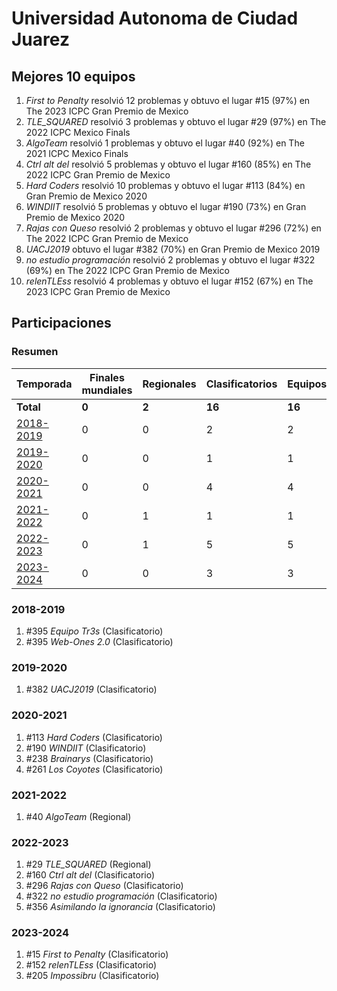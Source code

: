 # Universidad Autonoma de Ciudad Juarez

## Mejores 10 equipos

1. _First to Penalty_ resolvió 12 problemas y obtuvo el lugar #15 (97%) en The 2023 ICPC Gran Premio de Mexico
1. _TLE_SQUARED_ resolvió 3 problemas y obtuvo el lugar #29 (97%) en The 2022 ICPC Mexico Finals
1. _AlgoTeam_ resolvió 1 problemas y obtuvo el lugar #40 (92%) en The 2021 ICPC Mexico Finals
1. _Ctrl alt del_ resolvió 5 problemas y obtuvo el lugar #160 (85%) en The 2022 ICPC Gran Premio de Mexico
1. _Hard Coders_ resolvió 10 problemas y obtuvo el lugar #113 (84%) en Gran Premio de Mexico 2020
1. _WINDIIT_ resolvió 5 problemas y obtuvo el lugar #190 (73%) en Gran Premio de Mexico 2020
1. _Rajas con Queso_ resolvió 2 problemas y obtuvo el lugar #296 (72%) en The 2022 ICPC Gran Premio de Mexico
1. _UACJ2019_ obtuvo el lugar #382 (70%) en Gran Premio de Mexico 2019
1. _no estudio programación_ resolvió 2 problemas y obtuvo el lugar #322 (69%) en The 2022 ICPC Gran Premio de Mexico
1. _relenTLEss_ resolvió 4 problemas y obtuvo el lugar #152 (67%) en The 2023 ICPC Gran Premio de Mexico

## Participaciones

### Resumen

| Temporada | Finales mundiales | Regionales | Clasificatorios | Equipos |
| --- | --- | --- | --- | --- |
| **Total** | **0** | **2** | **16** | **16** |
| [2018-2019](#2018-2019) | 0 | 0 | 2 | 2 |
| [2019-2020](#2019-2020) | 0 | 0 | 1 | 1 |
| [2020-2021](#2020-2021) | 0 | 0 | 4 | 4 |
| [2021-2022](#2021-2022) | 0 | 1 | 1 | 1 |
| [2022-2023](#2022-2023) | 0 | 1 | 5 | 5 |
| [2023-2024](#2023-2024) | 0 | 0 | 3 | 3 |

### 2018-2019

1. #395 _Equipo Tr3s_ (Clasificatorio)
1. #395 _Web-Ones 2.0_ (Clasificatorio)

### 2019-2020

1. #382 _UACJ2019_ (Clasificatorio)

### 2020-2021

1. #113 _Hard Coders_ (Clasificatorio)
1. #190 _WINDIIT_ (Clasificatorio)
1. #238 _Brainarys_ (Clasificatorio)
1. #261 _Los Coyotes_ (Clasificatorio)

### 2021-2022

1. #40 _AlgoTeam_ (Regional)

### 2022-2023

1. #29 _TLE_SQUARED_ (Regional)
1. #160 _Ctrl alt del_ (Clasificatorio)
1. #296 _Rajas con Queso_ (Clasificatorio)
1. #322 _no estudio programación_ (Clasificatorio)
1. #356 _Asimilando la ignorancia_ (Clasificatorio)

### 2023-2024

1. #15 _First to Penalty_ (Clasificatorio)
1. #152 _relenTLEss_ (Clasificatorio)
1. #205 _Impossibru_ (Clasificatorio)




